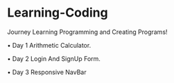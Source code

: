 # Learning-Coding

Journey Learning Programming and Creating Programs!

• Day 1 Arithmetic Calculator.

• Day 2 Login And SignUp Form.

• Day 3 Responsive NavBar